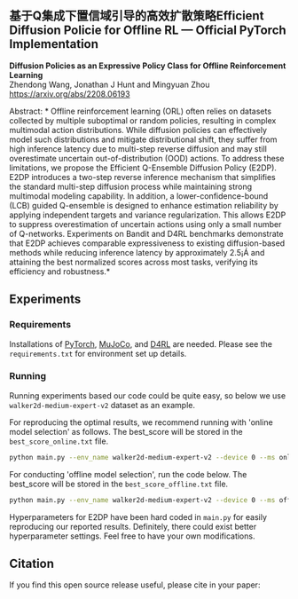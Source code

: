## 基于Q集成下置信域引导的高效扩散策略Efficient Diffusion Policie  for Offline RL &mdash; Official PyTorch Implementation

**Diffusion Policies as an Expressive Policy Class for Offline Reinforcement Learning**<br>
Zhendong Wang, Jonathan J Hunt and Mingyuan Zhou <br>
https://arxiv.org/abs/2208.06193 <br>

Abstract: * Offline reinforcement learning (ORL) often relies on datasets collected by multiple suboptimal or random policies, resulting in complex multimodal action distributions. While diffusion policies can effectively model such distributions and mitigate distributional shift, they suffer from high inference latency due to multi-step reverse diffusion and may still overestimate uncertain out-of-distribution (OOD) actions. To address these limitations, we propose the Efficient Q-Ensemble Diffusion Policy (E2DP). E2DP introduces a two-step reverse inference mechanism that simplifies the standard multi-step diffusion process while maintaining strong multimodal modeling capability. In addition, a lower-confidence-bound (LCB) guided Q-ensemble is designed to enhance estimation reliability by applying independent targets and variance regularization. This allows E2DP to suppress overestimation of uncertain actions using only a small number of Q-networks. Experiments on Bandit and D4RL benchmarks demonstrate that E2DP achieves comparable expressiveness to existing diffusion-based methods while reducing inference latency by approximately 2.5¡Á and attaining the best normalized scores across most tasks, verifying its efficiency and robustness.*

## Experiments

### Requirements
Installations of [PyTorch](https://pytorch.org/), [MuJoCo](https://github.com/deepmind/mujoco), and [D4RL](https://github.com/Farama-Foundation/D4RL) are needed. Please see the ``requirements.txt`` for environment set up details.

### Running
Running experiments based our code could be quite easy, so below we use `walker2d-medium-expert-v2` dataset as an example. 

For reproducing the optimal results, we recommend running with 'online model selection' as follows. 
The best_score will be stored in the `best_score_online.txt` file.
```.bash
python main.py --env_name walker2d-medium-expert-v2 --device 0 --ms online --lr_decay
```

For conducting 'offline model selection', run the code below. The best_score will be stored in the `best_score_offline.txt` file.
```.bash
python main.py --env_name walker2d-medium-expert-v2 --device 0 --ms offline --lr_decay --early_stop
```

Hyperparameters for E2DP have been hard coded in `main.py` for easily reproducing our reported results. 
Definitely, there could exist better hyperparameter settings. Feel free to have your own modifications. 

## Citation

If you find this open source release useful, please cite in your paper:
```


